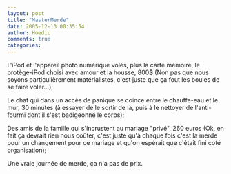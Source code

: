 ```yaml
---
layout: post
title: "MasterMerde"
date: 2005-12-13 00:35:54
author: Hoedic
comments: true
categories: 
---
```



L'iPod et l'appareil photo numérique volés, plus la carte mémoire, le protège-iPod choisi avec amour et la housse, 800$ (Non pas que nous soyons particulièrement matérialistes, c'est juste que ça fout les boules de se faire voler...);

Le chat qui dans un accès de panique se coince entre le chauffe-eau et le mur, 30 minutes (à essayer de le sortir de là, puis à le nettoyer de l'anti-fourmi dont il s'est badigeonné le corps);

Des amis de la famille qui s'incrustent au mariage "privé", 260 euros (Ok, en fait ça devrait rien nous coûter, c'est juste qu'à chaque fois c'est la merde pour un changement pour ce mariage et qu'on espérait que c'était fini coté organisation);

Une vraie journée de merde, ça n'a pas de prix.